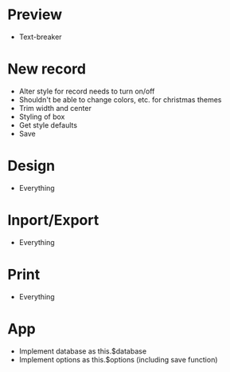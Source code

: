 # Preview
* Text-breaker

# New record
* Alter style for record needs to turn on/off
* Shouldn't be able to change colors, etc. for christmas themes
* Trim width and center
* Styling of box
* Get style defaults
* Save

# Design
* Everything

# Inport/Export
* Everything

# Print
* Everything

# App
* Implement database as this.$database
* Implement options as this.$options (including save function)